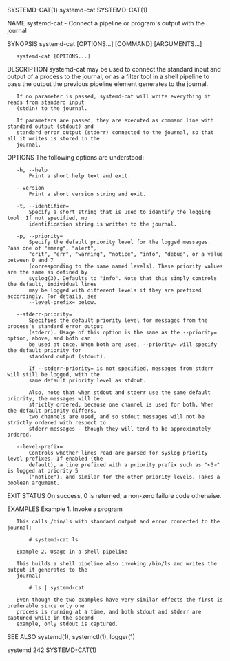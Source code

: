 SYSTEMD-CAT(1)                                systemd-cat                               SYSTEMD-CAT(1)

NAME
       systemd-cat - Connect a pipeline or program's output with the journal

SYNOPSIS
       systemd-cat [OPTIONS...] [COMMAND] [ARGUMENTS...]

       systemd-cat [OPTIONS...]

DESCRIPTION
       systemd-cat may be used to connect the standard input and output of a process to the journal,
       or as a filter tool in a shell pipeline to pass the output the previous pipeline element
       generates to the journal.

       If no parameter is passed, systemd-cat will write everything it reads from standard input
       (stdin) to the journal.

       If parameters are passed, they are executed as command line with standard output (stdout) and
       standard error output (stderr) connected to the journal, so that all it writes is stored in the
       journal.

OPTIONS
       The following options are understood:

       -h, --help
           Print a short help text and exit.

       --version
           Print a short version string and exit.

       -t, --identifier=
           Specify a short string that is used to identify the logging tool. If not specified, no
           identification string is written to the journal.

       -p, --priority=
           Specify the default priority level for the logged messages. Pass one of "emerg", "alert",
           "crit", "err", "warning", "notice", "info", "debug", or a value between 0 and 7
           (corresponding to the same named levels). These priority values are the same as defined by
           syslog(3). Defaults to "info". Note that this simply controls the default, individual lines
           may be logged with different levels if they are prefixed accordingly. For details, see
           --level-prefix= below.

       --stderr-priority=
           Specifies the default priority level for messages from the process's standard error output
           (stderr). Usage of this option is the same as the --priority= option, above, and both can
           be used at once. When both are used, --priority= will specify the default priority for
           standard output (stdout).

           If --stderr-priority= is not specified, messages from stderr will still be logged, with the
           same default priority level as stdout.

           Also, note that when stdout and stderr use the same default priority, the messages will be
           strictly ordered, because one channel is used for both. When the default priority differs,
           two channels are used, and so stdout messages will not be strictly ordered with respect to
           stderr messages - though they will tend to be approximately ordered.

       --level-prefix=
           Controls whether lines read are parsed for syslog priority level prefixes. If enabled (the
           default), a line prefixed with a priority prefix such as "<5>" is logged at priority 5
           ("notice"), and similar for the other priority levels. Takes a boolean argument.

EXIT STATUS
       On success, 0 is returned, a non-zero failure code otherwise.

EXAMPLES
       Example 1. Invoke a program

       This calls /bin/ls with standard output and error connected to the journal:

           # systemd-cat ls

       Example 2. Usage in a shell pipeline

       This builds a shell pipeline also invoking /bin/ls and writes the output it generates to the
       journal:

           # ls | systemd-cat

       Even though the two examples have very similar effects the first is preferable since only one
       process is running at a time, and both stdout and stderr are captured while in the second
       example, only stdout is captured.

SEE ALSO
       systemd(1), systemctl(1), logger(1)

systemd 242                                                                             SYSTEMD-CAT(1)
